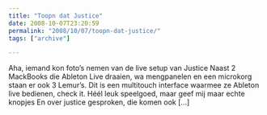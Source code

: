 ```yaml
---
title: "Toopn dat Justice"
date: 2008-10-07T23:20:59
permalink: "2008/10/07/toopn-dat-justice/"
tags: ["archive"]

---
```

Aha, iemand kon foto’s nemen van de live setup van Justice Naast 2 MackBooks die Ableton Live draaien, wa mengpanelen en een microkorg staan er ook 3 Lemur’s. Dit is een multitouch interface waarmee ze Ableton live bedienen, check it. Héél leuk speelgoed, maar geef mij maar echte knopjes En over justice gesproken, die komen ook \[…\]
